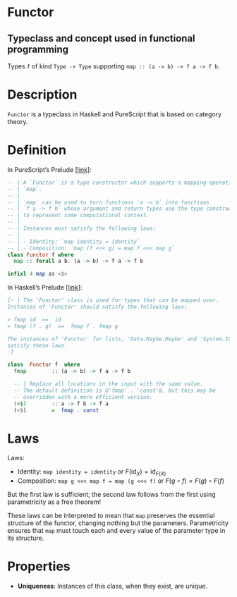 # Functor
## Typeclass and concept used in functional programming

Types `f` of kind `Type -> Type` supporting `map :: (a -> b) -> f a -> f b`.

# Description
`Functor` is a typeclass in Haskell and PureScript that is based on category theory.

# Definition
In PureScript’s Prelude [[link]](https://github.com/purescript/purescript-prelude/blob/v4.0.0/src/Data/Functor.purs#L13-L27):

```purescript
-- | A `Functor` is a type constructor which supports a mapping operation
-- | `map`.
-- |
-- | `map` can be used to turn functions `a -> b` into functions
-- | `f a -> f b` whose argument and return types use the type constructor `f`
-- | to represent some computational context.
-- |
-- | Instances must satisfy the following laws:
-- |
-- | - Identity: `map identity = identity`
-- | - Composition: `map (f <<< g) = map f <<< map g`
class Functor f where
  map :: forall a b. (a -> b) -> f a -> f b

infixl 4 map as <$>
```

In Haskell’s Prelude [[link]](http://hackage.haskell.org/package/base-4.11.1.0/docs/src/GHC.Base.html#Functor):

```haskell
{- | The 'Functor' class is used for types that can be mapped over.
Instances of 'Functor' should satisfy the following laws:

> fmap id  ==  id
> fmap (f . g)  ==  fmap f . fmap g

The instances of 'Functor' for lists, 'Data.Maybe.Maybe' and 'System.IO.IO'
satisfy these laws.
-}

class  Functor f  where
  fmap        :: (a -> b) -> f a -> f b

  -- | Replace all locations in the input with the same value.
  -- The default definition is @'fmap' . 'const'@, but this may be
  -- overridden with a more efficient version.
  (<$)        :: a -> f b -> f a
  (<$)        =  fmap . const
```

# Laws
Laws:
- Identity: `map identity = identity` or $F(\mathrm{id}_{X}) = \mathrm{id}_{F(X)}\,\!$
- Composition: `map g <<< map f = map (g <<< f)` or $F(g \circ f) = F(g) \circ F(f)$

But the first law is sufficient; the second law follows from the first using parametricity as a free theorem!

These laws can be interpreted to mean that `map` preserves the essential structure of the functor, changing nothing but the parameters. Parametricity ensures that `map` must touch each and every value of the parameter type in its structure.

# Properties
- **Uniqueness**: Instances of this class, when they exist, are unique.
